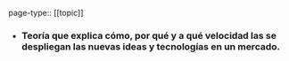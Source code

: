 page-type:: [[topic]]
- ### Teoría que explica cómo, por qué y a qué velocidad las se despliegan las nuevas ideas y tecnologías en un mercado.



